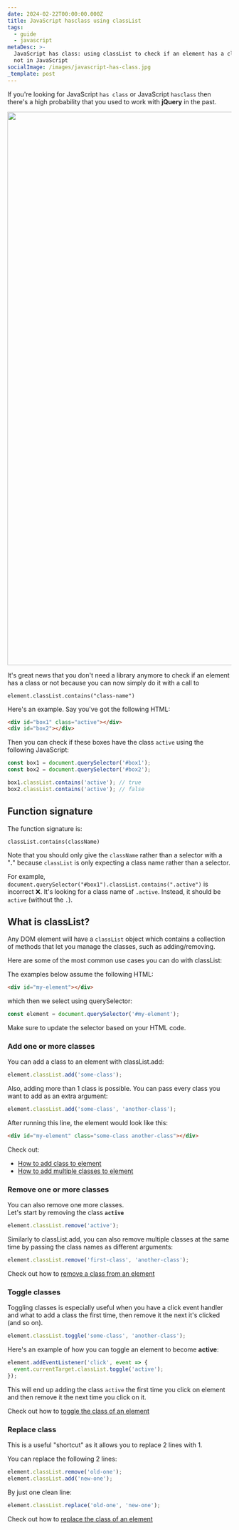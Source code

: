```yaml
---
date: 2024-02-22T00:00:00.000Z
title: JavaScript hasclass using classList
tags:
  - guide
  - javascript
metaDesc: >-
  JavaScript has class: using classList to check if an element has a class or
  not in JavaScript
socialImage: /images/javascript-has-class.jpg
_template: post
---
```


If you're looking for JavaScript `has class` or JavaScript `hasclass` then there's a high probability that you used to work with **jQuery** in the past.

<img class="fcp" src="/images/javascript-has-class.jpg" alt="" width="1747" height="1240">

It's great news that you don't need a library anymore to check if an element has a class or not because you can now simply do it with a call to

    element.classList.contains("class-name")

Here's an example. Say you've got the following HTML:

```html
<div id="box1" class="active"></div>
<div id="box2"></div>
```

Then you can check if these boxes have the class `active` using the following JavaScript:

```javascript
const box1 = document.querySelector('#box1');
const box2 = document.querySelector('#box2');

box1.classList.contains('active'); // true
box2.classList.contains('active'); // false
```

## Function signature

The function signature is:

`classList.contains(className)`

Note that you should only give the `className` rather than a selector with a "**.**" because `classList` is only expecting a class name rather than a selector.

For example, `document.querySelector("#box1").classList.contains(".active")` is incorrect ❌. It's looking for a class name of `.active`. Instead, it should be `active` (without the `.`).

## What is classList?

Any DOM element will have a `classList` object which contains a collection of methods that let you manage the classes, such as adding/removing.

Here are some of the most common use cases you can do with classList:

The examples below assume the following HTML:

```html
<div id="my-element"></div>
```

which then we select using querySelector:

```javascript
const element = document.querySelector('#my-element');
```

Make sure to update the selector based on your HTML code.

### Add one or more classes

You can add a class to an element with classList.add:

```javascript
element.classList.add('some-class');
```

Also, adding more than 1 class is possible. You can pass every class you want to add as an extra argument:

```javascript
element.classList.add('some-class', 'another-class');
```

After running this line, the element would look like this:

```html
<div id="my-element" class="some-class another-class"></div>
```

Check out:

- [How to add class to element](https://codetogo.io/how-to-add-class-to-element-in-javascript/ 'How to add class to element in JavaScript')
- [How to add multiple classes to element](https://codetogo.io/how-to-add-multiple-classes-to-element-in-javascript/ 'How to add multiple classes to element in JavaScript')

### Remove one or more classes

You can also remove one more classes.  
Let's start by removing the class **`active`**

```javascript
element.classList.remove('active');
```

Similarly to classList.add, you can also remove multiple classes at the same time by passing the class names as different arguments:

```javascript
element.classList.remove('first-class', 'another-class');
```

Check out how to [remove a class from an element](https://codetogo.io/how-to-remove-class-from-element-in-javascript/)

### Toggle classes

Toggling classes is especially useful when you have a click event handler and what to add a class the first time, then remove it the next it's clicked (and so on).

```javascript
element.classList.toggle('some-class', 'another-class');
```

Here's an example of how you can toggle an element to become **active**:

```javascript
element.addEventListener('click', event => {
  event.currentTarget.classList.toggle('active');
});
```

This will end up adding the class `active` the first time you click on element and then remove it the next time you click on it.

Check out how to [toggle the class of an element](https://codetogo.io/how-to-toggle-class-of-element-in-javascript/)

### Replace class

This is a useful "shortcut" as it allows you to replace 2 lines with 1.

You can replace the following 2 lines:

```javascript
element.classList.remove('old-one');
element.classList.add('new-one');
```

By just one clean line:

```javascript
element.classList.replace('old-one', 'new-one');
```

Check out how to [replace the class of an element](https://codetogo.io/how-to-replace-a-class-of-element-in-javascript/)
